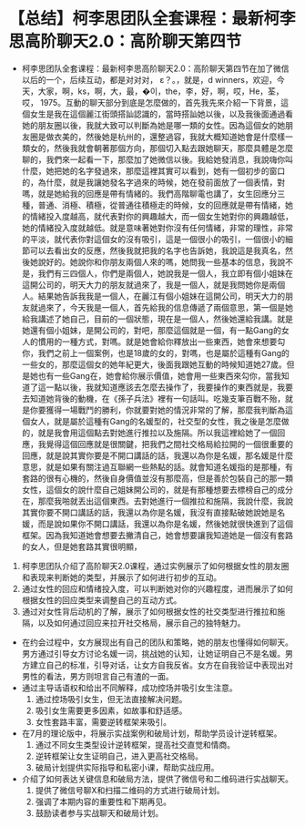 # 【总结】柯李思团队全套课程：最新柯李思高阶聊天2.0：高阶聊天第四节

-   柯李思团队全套课程：最新柯李思高阶聊天2.0：高阶聊天第四节在加了微信以后的一个，后续互动，都是对对对， ε？。，就是，d winners，欢迎，今天，大家，啊，ks，啊，大，最，�이，the，李，好，啊，哎，He，荃，哎， 1975。互動的聊天部分到底是怎麼做的，首先我先來介紹一下背景，這個女生是我在這個麗江街頭搭訕認識的，當時搭訕她以後，以及我後面通過看她的朋友圈以後，我就大致可以判斷為她是哪一類的女性。因為這個女的她朋友圈是做衣美的，然後她是杭州的，還整過容，我就大概知道她會是什麼樣一類女的，然後我就會朝著那個方向，那個切入點去跟她聊天，那麼具體是怎麼聊的，我們來一起看一下，那麼加了她微信以後。我給她發消息，我說嗨你叫什麼，她把她的名字發過來，那麼這裡其實可以看到，她有一個初步的窗口的，為什麼，就是我讓她發名字過來的時候，她在發前面放了一個表情，對嗎，就是她給我的回應是帶有情緒的。我們高階聊電也講了，女生回應分三種，普通、消極、積極，從普通往積極走的時候，女的回應就是帶有情緒，她的情緒投入度越高，就代表對你的興趣越大，而一個女生她對你的興趣越低，她的情緒投入度就越低。就是意味著她對你沒有任何情緒，非常的理性，非常的平淡，就代表你對這個女的沒有吸引，這是一個很小的吸引，一個很小的細節可以去看出女的反應，然後我就把我的名字也告訴她，我說這是我真名，然後她說好的。她說你和你朋友兩個人來的嗎，她問我一些基本的信息，我說不是，我們有三四個人，你們是兩個人，她說我是一個人，我立即有個小姐妹在這開公司的，明天大力的朋友就過來了，我是一個人，就是我問她你是兩個人。結果她告訴我我是一個人，在麗江有個小姐妹在這開公司，明天大力的朋友就過來了，今天我是一個人，首先給我的信息傳遞了兩個意思，第一個是她給我講述了她自己，目前的一個狀態，現在是一個人，然後她還給我講。就是她還有個小姐妹，是開公司的，對吧，那麼這個就是一個，有一點Gang的女人的慣用的一種方式，對嗎。就是她會給你釋放出一些東西，她會來想要勾你，我們之前上一個案例，也是18歲的女的，對嗎，也是屬於這種有Gang的一些女的，那麼這個女的她年紀更大，後面我跟她互動的時候知道她27歲。但是她也有一些Gang在，她會給你展示價值，她會用一些東西來勾你，當我知道了這一點以後，我就知道應該去怎麼去操作了，我要操作的東西就是，我要去知道她背後的動機，在《孫子兵法》裡有一句話叫。吃幾支筆百戰不殆，就是你要獲得一場戰鬥的勝利，你就要對她的情況非常的了解，那麼我判斷為這個女人，就是屬於這種有Gang的名媛型的，社交型的女性，我之後是怎麼做的，就是我會用這個點去對她進行推拉以及施隔。所以我這裡給她了一個回應，我覺得這個回應就是很關鍵，把我們之間社交格局給拉開的一個很重要的回應，就是說其實你要是不開口講話的話，我還以為你是名媛，那名媛是什麼意思，就是如果有關注過互聯網一些熱點的話。就會知道名媛指的是那種，有套路的很有心機的，然後自身價值並沒有那麼高，但是善於包裝自己的那一類女性，這個女的說什麼自己姐妹開公司的，就是有那種想要去標榜自己的成分在，那麼我啪就丟出這個東西。去對她進行一個推拉和施隔，我說什麼，我說其實你要不開口講話的話，我還以為你是名媛，我沒有直接點破她說她是名媛，而是說如果你不開口講話，我還以為你是名媛，然後她就很快進到了這個框架。因為我知道她會想要去撇清自己，她會想要讓我知道她是一個沒有套路的女人，但是她套路其實很明顯，
1.  柯李思团队介绍了高阶聊天2.0课程，通过实例展示了如何根据女性的朋友圈和表现来判断她的类型，并展示了如何进行初步的互动。
2.  通过女性的回应和情绪投入度，可以判断她对你的兴趣程度，进而展示了如何根据女性的回应类型来调整自己的互动方式。
3.  通过对女性背后动机的了解，展示了如何根据女性的社交类型进行推拉和施隔，以及如何通过回应来拉开社交格局，展示自己的独特魅力。
-   在约会过程中，女方展现出有自己的团队和策略，她的朋友也懂得如何聊天。男方通过引导女方讨论名媛一词，挑战她的认知，让她证明自己不是名媛。男方建立自己的标准，引导对话，让女方自我反省。女方在自我验证中表现出对男性的看法，男方则坦言自己有渣的一面。
-   通过主导话语权和给出不同解释，成功控场并吸引女生注意。
    1.  通过控场吸引女生，但无法直接解决问题。
    2.  吸引女生需要更多因素，如故事和舒适感。
    3.  女性套路丰富，需要逆转框架来吸引。
-   在7月的理论版中，将展示实战案例和破局计划，帮助学员设计逆转框架。
    1.  通过不同女生类型设计逆转框架，提高社交直觉和情商。
    2.  逆转框架让女生证明自己，进入更高社交格局。
    3.  破局计划提供实际指导和私密小课，帮助实战应用。
-   介绍了如何表达关键信息和破局方法，提供了微信号和二维码进行实战聊天。
    1.  提供了微信号聊X和扫描二维码的方式进行破局计划。
    2.  强调了本期内容的重要性和下期再见。
    3.  鼓励读者参与实战聊天和破局计划。